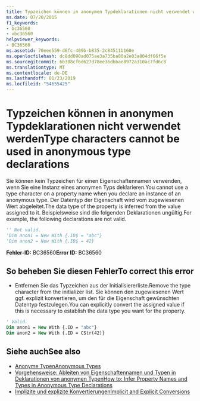 ```yaml
---
title: Typzeichen können in anonymen Typdeklarationen nicht verwendet werden
ms.date: 07/20/2015
f1_keywords:
- bc36560
- vbc36560
helpviewer_keywords:
- BC36560
ms.assetid: 70eee559-d6fc-409b-b835-2c84511b160e
ms.openlocfilehash: dc8dd090ad075ae3a735ba80a2e03a804df66f5e
ms.sourcegitcommit: 6b308cf6d627d78ee36dbbae8972a310ac7fd6c8
ms.translationtype: MT
ms.contentlocale: de-DE
ms.lasthandoff: 01/23/2019
ms.locfileid: "54655425"
---
```

# <a name="type-characters-cannot-be-used-in-anonymous-type-declarations"></a><span data-ttu-id="2d6b9-102">Typzeichen können in anonymen Typdeklarationen nicht verwendet werden</span><span class="sxs-lookup"><span data-stu-id="2d6b9-102">Type characters cannot be used in anonymous type declarations</span></span>
<span data-ttu-id="2d6b9-103">Sie können kein Typzeichen für einen Eigenschaftennamen verwenden, wenn Sie eine Instanz eines anonymen Typs deklarieren.</span><span class="sxs-lookup"><span data-stu-id="2d6b9-103">You cannot use a type character on a property name when you declare an instance of an anonymous type.</span></span> <span data-ttu-id="2d6b9-104">Der Datentyp der Eigenschaft wird vom zugewiesenen Wert abgeleitet.</span><span class="sxs-lookup"><span data-stu-id="2d6b9-104">The data type of the property is inferred from the value assigned to it.</span></span> <span data-ttu-id="2d6b9-105">Beispielsweise sind die folgenden Deklarationen ungültig.</span><span class="sxs-lookup"><span data-stu-id="2d6b9-105">For example, the following declarations are not valid.</span></span>  
  
```vb  
'' Not valid.  
'Dim anon1 = New With {.ID$ = "abc"}  
'Dim anon2 = New With {.ID$ = 42}  
```  
  
 <span data-ttu-id="2d6b9-106">**Fehler-ID:** BC36560</span><span class="sxs-lookup"><span data-stu-id="2d6b9-106">**Error ID:** BC36560</span></span>  
  
## <a name="to-correct-this-error"></a><span data-ttu-id="2d6b9-107">So beheben Sie diesen Fehler</span><span class="sxs-lookup"><span data-stu-id="2d6b9-107">To correct this error</span></span>  
  
-   <span data-ttu-id="2d6b9-108">Entfernen Sie das Typzeichen aus der Initialisiererliste.</span><span class="sxs-lookup"><span data-stu-id="2d6b9-108">Remove the type character from the initializer list.</span></span> <span data-ttu-id="2d6b9-109">Sie können den zugewiesenen Wert ggf. explizit konvertieren, um den für die Eigenschaft gewünschten Datentyp festzulegen.</span><span class="sxs-lookup"><span data-stu-id="2d6b9-109">You can explicitly convert the assigned value if this is necessary to establish the data type you want for the property.</span></span>  
  
```vb  
' Valid.  
Dim anon1 = New With {.ID = "abc"}  
Dim anon2 = New With {.ID = CStr(42)}  
```  
  
## <a name="see-also"></a><span data-ttu-id="2d6b9-110">Siehe auch</span><span class="sxs-lookup"><span data-stu-id="2d6b9-110">See also</span></span>
- [<span data-ttu-id="2d6b9-111">Anonyme Typen</span><span class="sxs-lookup"><span data-stu-id="2d6b9-111">Anonymous Types</span></span>](../../visual-basic/programming-guide/language-features/objects-and-classes/anonymous-types.md)
- [<span data-ttu-id="2d6b9-112">Vorgehensweise: Ableiten von Eigenschaftennamen und Typen in Deklarationen von anonymen Typen</span><span class="sxs-lookup"><span data-stu-id="2d6b9-112">How to: Infer Property Names and Types in Anonymous Type Declarations</span></span>](../../visual-basic/programming-guide/language-features/objects-and-classes/how-to-infer-property-names-and-types-in-anonymous-type-declarations.md)
- [<span data-ttu-id="2d6b9-113">Implizite und explizite Konvertierungen</span><span class="sxs-lookup"><span data-stu-id="2d6b9-113">Implicit and Explicit Conversions</span></span>](../../visual-basic/programming-guide/language-features/data-types/implicit-and-explicit-conversions.md)
